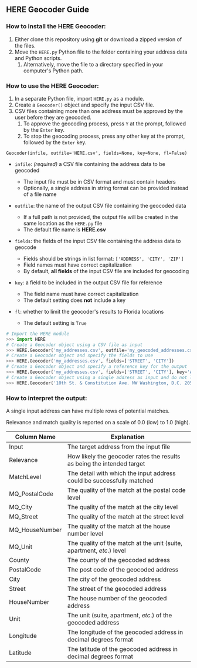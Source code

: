 ## HERE Geocoder Guide

### How to install the HERE Geocoder:

1. Either clone this repository using __git__ or download a zipped version of the files.
2. Move the `HERE.py` Python file to the folder containing your address data and Python scripts.
    1. Alternatively, move the file to a directory specified in your computer's Python path.

### How to use the HERE Geocoder:

1. In a separate Python file, import `HERE.py` as a module.
2. Create a `Geocoder()` object and specify the input CSV file.
3. CSV files containing more than one address must be approved by the user before they are geocoded.
    1. To approve the geocoding process, press `Y` at the prompt, followed by the `Enter` key.
    2. To stop the geocoding process, press any other key at the prompt, followed by the `Enter` key.

`Geocoder(infile, outfile='HERE.csv', fields=None, key=None, fl=False)`

- `infile`: *(required)* a CSV file containing the address data to be geocoded
  - The input file must be in CSV format and must contain headers
  - Optionally, a single address in string format can be provided instead of a file name

- `outfile`: the name of the output CSV file containing the geocoded data
  - If a full path is not provided, the output file will be created in the same location as the `HERE.py` file
  - The default file name is __HERE.csv__

- `fields`: the fields of the input CSV file containing the address data to geocode
  - Fields should be strings in list format: `['ADDRESS', 'CITY', 'ZIP']`
  - Field names must have correct capitalization
  - By default, __all fields__ of the input CSV file are included for geocoding

- `key`: a field to be included in the output CSV file for reference
  - The field name must have correct capitalization
  - The default setting does __not__ include a key

- `fl`: whether to limit the geocoder's results to Florida locations
  - The default setting is `True`

```python
# Import the HERE module
>>> import HERE
# Create a Geocoder object using a CSV file as input
>>> HERE.Geocoder('my_addresses.csv', outfile='my_geocoded_addresses.csv')
# Create a Geocoder object and specify the fields to use
>>> HERE.Geocoder('my_addresses.csv', fields=['STREET', 'CITY'])
# Create a Geocoder object and specify a reference key for the output
>>> HERE.Geocoder('my_addresses.csv', fields=['STREET', 'CITY'], key='Agency')
# Create a Geocoder object using a single address as input and do not limit the results to Florida
>>> HERE.Geocoder('10th St. & Constitution Ave. NW Washington, D.C. 20560', fl=False)
```

### How to interpret the output:

A single input address can have multiple rows of potential matches.

Relevance and match quality is reported on a scale of 0.0 (low) to 1.0 (high). 

Column Name | Explanation
--- | ---
Input | The target address from the input file
Relevance | How likely the geocoder rates the results as being the intended target
MatchLevel | The detail with which the input address could be successfully matched
MQ_PostalCode | The quality of the match at the postal code level
MQ_City | The quality of the match at the city level
MQ_Street | The quality of the match at the street level
MQ_HouseNumber | The quality of the match at the house number level
MQ_Unit | The quality of the match at the unit (suite, apartment, *etc*.) level
County | The county of the geocoded address
PostalCode | The post code of the geocoded address
City | The city of the geocoded address
Street | The street of the geocoded address
HouseNumber | The house number of the geocoded address
Unit | The unit (suite, apartment, *etc*.) of the geocoded address
Longitude | The longitude of the geocoded address in decimal degrees format
Latitude | The latitude of the geocoded address in decimal degrees format